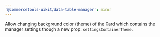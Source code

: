 ```yaml
---
'@commercetools-uikit/data-table-manager': minor
---
```


Allow changing background color (theme) of the Card which contains the manager settings though a new prop: `settingsContainerTheme`.
